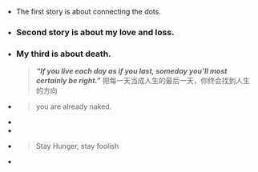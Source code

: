 - The first story is about connecting the dots.
- ### Second story is about my love and loss.
- ### My third is about death.
  
  
  
  > ***“If you live each day as if you last, someday you’ll most certainly be right.”*** 
   把每一天当成人生的最后一天，你终会找到人生的方向
- > you are already naked.
-
-
- > Stay Hunger, stay foolish
-
